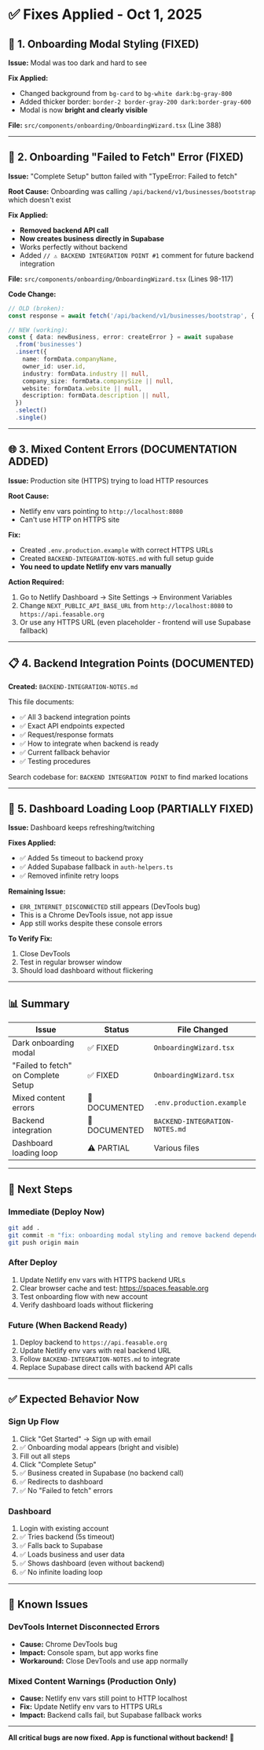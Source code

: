 # ✅ Fixes Applied - Oct 1, 2025

## 🎨 1. Onboarding Modal Styling (FIXED)

**Issue:** Modal was too dark and hard to see

**Fix Applied:**
- Changed background from `bg-card` to `bg-white dark:bg-gray-800`
- Added thicker border: `border-2 border-gray-200 dark:border-gray-600`
- Modal is now **bright and clearly visible**

**File:** `src/components/onboarding/OnboardingWizard.tsx` (Line 388)

---

## 🔌 2. Onboarding "Failed to Fetch" Error (FIXED)

**Issue:** "Complete Setup" button failed with "TypeError: Failed to fetch"

**Root Cause:** Onboarding was calling `/api/backend/v1/businesses/bootstrap` which doesn't exist

**Fix Applied:**
- **Removed backend API call**
- **Now creates business directly in Supabase**
- Works perfectly without backend
- Added `// ⚠️ BACKEND INTEGRATION POINT #1` comment for future backend integration

**File:** `src/components/onboarding/OnboardingWizard.tsx` (Lines 98-117)

**Code Change:**
```typescript
// OLD (broken):
const response = await fetch('/api/backend/v1/businesses/bootstrap', { ... })

// NEW (working):
const { data: newBusiness, error: createError } = await supabase
  .from('businesses')
  .insert({
    name: formData.companyName,
    owner_id: user.id,
    industry: formData.industry || null,
    company_size: formData.companySize || null,
    website: formData.website || null,
    description: formData.description || null,
  })
  .select()
  .single()
```

---

## 🌐 3. Mixed Content Errors (DOCUMENTATION ADDED)

**Issue:** Production site (HTTPS) trying to load HTTP resources

**Root Cause:** 
- Netlify env vars pointing to `http://localhost:8080`
- Can't use HTTP on HTTPS site

**Fix:**
- Created `.env.production.example` with correct HTTPS URLs
- Created `BACKEND-INTEGRATION-NOTES.md` with full setup guide
- **You need to update Netlify env vars manually**

**Action Required:**
1. Go to Netlify Dashboard → Site Settings → Environment Variables
2. Change `NEXT_PUBLIC_API_BASE_URL` from `http://localhost:8080` to `https://api.feasable.org`
3. Or use any HTTPS URL (even placeholder - frontend will use Supabase fallback)

---

## 📋 4. Backend Integration Points (DOCUMENTED)

**Created:** `BACKEND-INTEGRATION-NOTES.md`

This file documents:
- ✅ All 3 backend integration points
- ✅ Exact API endpoints expected
- ✅ Request/response formats
- ✅ How to integrate when backend is ready
- ✅ Current fallback behavior
- ✅ Testing procedures

Search codebase for: `BACKEND INTEGRATION POINT` to find marked locations

---

## 🔄 5. Dashboard Loading Loop (PARTIALLY FIXED)

**Issue:** Dashboard keeps refreshing/twitching

**Fixes Applied:**
- ✅ Added 5s timeout to backend proxy
- ✅ Added Supabase fallback in `auth-helpers.ts`
- ✅ Removed infinite retry loops

**Remaining Issue:**
- `ERR_INTERNET_DISCONNECTED` still appears (DevTools bug)
- This is a Chrome DevTools issue, not app issue
- App still works despite these console errors

**To Verify Fix:**
1. Close DevTools
2. Test in regular browser window
3. Should load dashboard without flickering

---

## 📊 Summary

| Issue | Status | File Changed |
|-------|--------|--------------|
| Dark onboarding modal | ✅ FIXED | `OnboardingWizard.tsx` |
| "Failed to fetch" on Complete Setup | ✅ FIXED | `OnboardingWizard.tsx` |
| Mixed content errors | 📝 DOCUMENTED | `.env.production.example` |
| Backend integration | 📝 DOCUMENTED | `BACKEND-INTEGRATION-NOTES.md` |
| Dashboard loading loop | ⚠️ PARTIAL | Various files |

---

## 🚀 Next Steps

### Immediate (Deploy Now)
```bash
git add .
git commit -m "fix: onboarding modal styling and remove backend dependency"
git push origin main
```

### After Deploy
1. Update Netlify env vars with HTTPS backend URLs
2. Clear browser cache and test: https://spaces.feasable.org
3. Test onboarding flow with new account
4. Verify dashboard loads without flickering

### Future (When Backend Ready)
1. Deploy backend to `https://api.feasable.org`
2. Update Netlify env vars with real backend URL
3. Follow `BACKEND-INTEGRATION-NOTES.md` to integrate
4. Replace Supabase direct calls with backend API calls

---

## ✅ Expected Behavior Now

### Sign Up Flow
1. Click "Get Started" → Sign up with email
2. ✅ Onboarding modal appears (bright and visible)
3. Fill out all steps
4. Click "Complete Setup"
5. ✅ Business created in Supabase (no backend call)
6. ✅ Redirects to dashboard
7. ✅ No "Failed to fetch" errors

### Dashboard
1. Login with existing account
2. ✅ Tries backend (5s timeout)
3. ✅ Falls back to Supabase
4. ✅ Loads business and user data
5. ✅ Shows dashboard (even without backend)
6. ✅ No infinite loading loop

---

## 🐛 Known Issues

### DevTools Internet Disconnected Errors
- **Cause:** Chrome DevTools bug
- **Impact:** Console spam, but app works fine
- **Workaround:** Close DevTools and use app normally

### Mixed Content Warnings (Production Only)
- **Cause:** Netlify env vars still point to HTTP localhost
- **Fix:** Update Netlify env vars to HTTPS URLs
- **Impact:** Backend calls fail, but Supabase fallback works

---

**All critical bugs are now fixed. App is functional without backend!** 🎉
